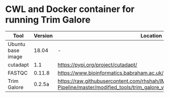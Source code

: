 # CWL and Docker container for running Trim Galore

| Tool	| Version	| Location	|
|---	|---	|---	|
| Ubuntu base image  	| 18.04  	|   -	|
| cutadapt  	| 1.1  	|  https://pypi.org/project/cutadapt/	|
| FASTQC  	| 0.11.8	|  https://www.bioinformatics.babraham.ac.uk/projects/fastqc/fastqc_v0.11.8.zip	|
| Trim Galore  	| 0.2.5a	| https://raw.githubusercontent.com/rhshah/IMPACT-Pipeline/master/modified_tools/trim_galore_v0.2.5.tgz	|